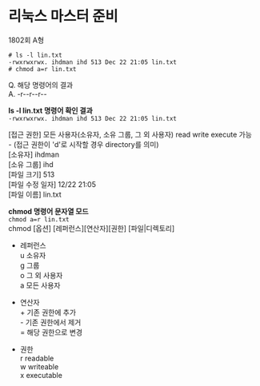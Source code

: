 # 리눅스 마스터 준비

1802회 A형

```console
# ls -l lin.txt
-rwxrwxrwx. ihdman ihd 513 Dec 22 21:05 lin.txt
# chmod a=r lin.txt
```
Q. 해당 명령어의 결과  
A. -r--r--r--

**ls -l lin.txt 명령어 확인 결과**  
`-rwxrwxrwx. ihdman ihd 513 Dec 22 21:05 lin.txt`  

[접근 권한] 모든 사용자(소유자, 소유 그룹, 그 외 사용자) read write execute 가능  
    - (접근 권한이 'd'로 시작할 경우 directory를 의미)  
[소유자] ihdman  
[소유 그룹] ihd  
[파일 크기] 513  
[파일 수정 일자] 12/22 21:05  
[파일 이름] lin.txt  

**chmod 명령어 문자열 모드**  
`chmod a=r lin.txt`  
chmod [옵션] [레퍼런스][연산자][권한] [파일|디렉토리]  

* 레퍼런스  
u 소유자  
g 그룹  
o 그 외 사용자  
a 모든 사용자  

* 연산자  
\+ 기존 권한에 추가  
\- 기존 권한에서 제거  
= 해당 권한으로 변경  

* 권한  
r readable  
w writeable  
x executable  